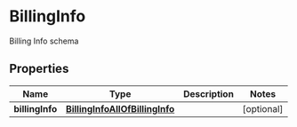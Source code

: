 

# BillingInfo

Billing Info schema

## Properties

| Name | Type | Description | Notes |
|------------ | ------------- | ------------- | -------------|
|**billingInfo** | [**BillingInfoAllOfBillingInfo**](BillingInfoAllOfBillingInfo.md) |  |  [optional] |



